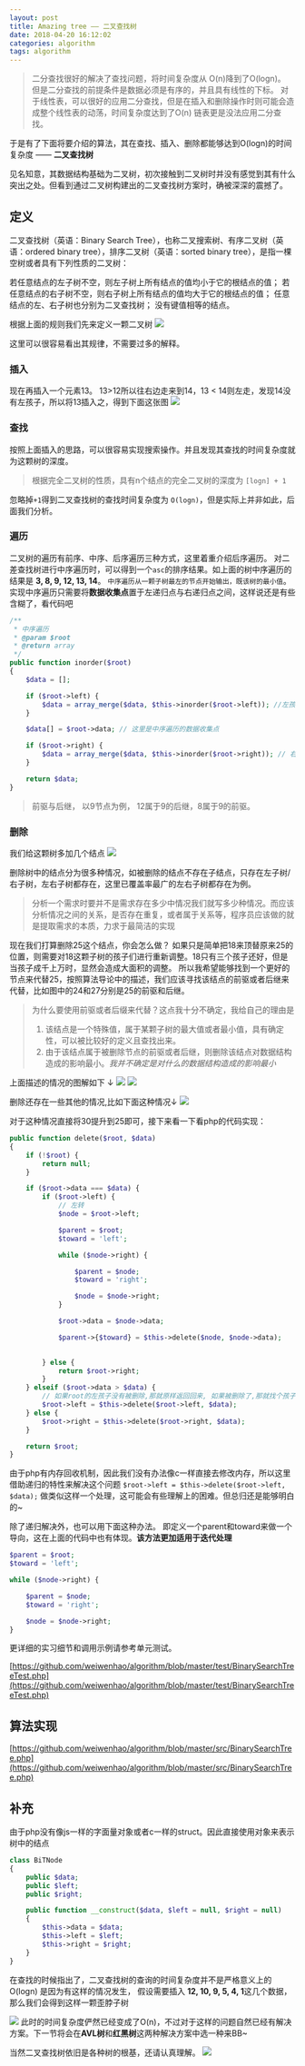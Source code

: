 ```yaml
---
layout: post
title: Amazing tree —— 二叉查找树
date: 2018-04-20 16:12:02
categories: algorithm
tags: algorithm
---
```



> 二分查找很好的解决了查找问题，将时间复杂度从 O(n)降到了O(logn)。
> 但是二分查找的前提条件是数据必须是有序的，并且具有线性的下标。
> 对于线性表，可以很好的应用二分查找，但是在插入和删除操作时则可能会造成整个线性表的动荡，时间复杂度达到了O(n)
> 链表更是没法应用二分查找。

于是有了下面将要介绍的算法，其在查找、插入、删除都能够达到O(logn)的时间复杂度 —— **二叉查找树**

<!-- more -->

见名知意，其数据结构基础为二叉树，初次接触到二叉树时并没有感觉到其有什么突出之处。但看到通过二叉树构建出的二叉查找树方案时，确被深深的震撼了。

## 定义
二叉查找树（英语：Binary Search Tree），也称二叉搜索树、有序二叉树（英语：ordered binary tree），排序二叉树（英语：sorted binary tree），是指一棵空树或者具有下列性质的二叉树：

若任意结点的左子树不空，则左子树上所有结点的值均小于它的根结点的值；
若任意结点的右子树不空，则右子树上所有结点的值均大于它的根结点的值；
任意结点的左、右子树也分别为二叉查找树；
没有键值相等的结点。

根据上面的规则我们先来定义一颗二叉树
![](https://user-gold-cdn.xitu.io/2018/4/20/162e36b0a99f8188?w=478&h=468&f=jpeg&s=29956)


这里可以很容易看出其规律，不需要过多的解释。

### 插入
现在再插入一个元素13。 13>12所以往右边走来到14，13 < 14则左走，发现14没有左孩子，所以将13插入之，得到下面这张图
![](https://user-gold-cdn.xitu.io/2018/4/20/162e36b0a9a9885d?w=534&h=483&f=jpeg&s=35531)
### 查找
按照上面插入的思路，可以很容易实现搜索操作。并且发现其查找的时间复杂度就为这颗树的深度。

> 根据完全二叉树的性质，具有n个结点的完全二叉树的深度为 `[logn] + 1`

忽略掉`+1`得到二叉查找树的查找时间复杂度为 `O(logn)`，但是实际上并非如此，后面我们分析。

### 遍历
二叉树的遍历有前序、中序、后序遍历三种方式，这里着重介绍后序遍历。
对二差查找树进行中序遍历时，可以得到一个`asc`的排序结果。如上面的树中序遍历的结果是 **3, 8, 9, 12, 13, 14**。 
`中序遍历从一颗子树最左的节点开始输出，既该树的最小值`。实现中序遍历只需要将**数据收集点**置于左递归点与右递归点之间，这样说还是有些含糊了，看代码吧


```php
/**
 * 中序遍历
 * @param $root
 * @return array
 */
public function inorder($root)
{
    $data = [];

    if ($root->left) {
        $data = array_merge($data, $this->inorder($root->left)); //左孩子递归点
    }

    $data[] = $root->data; // 这里是中序遍历的数据收集点

    if ($root->right) {
        $data = array_merge($data, $this->inorder($root->right)); // 右孩子递归点
    }

    return $data;
}
```

> 前驱与后继， 以9节点为例， 12属于9的后继，8属于9的前驱。

### 删除
我们给这颗树多加几个结点
![](https://user-gold-cdn.xitu.io/2018/4/20/162e36b0add13dd2?w=968&h=703&f=jpeg&s=76963)


删除树中的结点分为很多种情况，如被删除的结点不存在子结点，只存在左子树/右子树，左右子树都存在，这里已覆盖率最广的左右子树都存在为例。

> 分析一个需求时要并不是需求存在多少中情况我们就写多少种情况。而应该分析情况之间的关系，是否存在重复，或者属于关系等，程序员应该做的就是提取需求的本质，力求于最简洁的实现

现在我们打算删除25这个结点，你会怎么做？
如果只是简单把18来顶替原来25的位置，则需要对18这颗子树的孩子们进行重新调整。18只有三个孩子还好，但是当孩子成千上万时，显然会造成大面积的调整。
所以我希望能够找到一个更好的节点来代替25，按照算法导论中的描述，我们应该寻找该结点的前驱或者后继来代替，比如图中的24和27分别是25的前驱和后继。

> 为什么要使用前驱或者后缀来代替？这点我十分不确定，我给自己的理由是
> 1. 该结点是一个特殊值，属于某颗子树的最大值或者最小值，具有确定性，可以被比较好的定义且查找出来。
> 2. 由于该结点属于被删除节点的前驱或者后继，则删除该结点对数据结构造成的影响最小。*我并不确定是对什么的数据结构造成的影响最小*

上面描述的情况的图解如下 ↓
![](https://user-gold-cdn.xitu.io/2018/4/20/162e36b0a9bdc5fc?w=756&h=537&f=jpeg&s=50523)
![](https://user-gold-cdn.xitu.io/2018/4/20/162e36b0a9b88949?w=696&h=457&f=jpeg&s=47267)


删除还存在一些其他的情况,比如下面这种情况↓
![](https://user-gold-cdn.xitu.io/2018/4/20/162e36b0ae694229?w=909&h=529&f=jpeg&s=52024)


对于这种情况直接将30提升到25即可，接下来看一下看php的代码实现：


```php
public function delete($root, $data)
{
    if (!$root) {
        return null;
    }

    if ($root->data === $data) {
        if ($root->left) {
            // 左转
            $node = $root->left;

            $parent = $root;
            $toward = 'left';

            while ($node->right) {

                $parent = $node;
                $toward = 'right';

                $node = $node->right;
            }

            $root->data = $node->data;

            $parent->{$toward} = $this->delete($node, $node->data);
    

        } else {
            return $root->right;
        }
    } elseif ($root->data > $data) {
        // 如果root的左孩子没有被删除,那就原样返回回来, 如果被删除了,那就找个孩子代替
        $root->left = $this->delete($root->left, $data);
    } else {
        $root->right = $this->delete($root->right, $data);
    }

    return $root;
}
```
由于php有内存回收机制，因此我们没有办法像c一样直接去修改内存，所以这里借助递归的特性来解决这个问题 `$root->left = $this->delete($root->left, $data);` 做类似这样一个处理，这可能会有些理解上的困难。但总归还是能够明白的~

除了递归解决外，也可以用下面这种办法。
即定义一个parent和toward来做一个导向，这在上面的代码中也有体现。**该方法更加适用于迭代处理**

```php
$parent = $root;
$toward = 'left';

while ($node->right) {

    $parent = $node;
    $toward = 'right';

    $node = $node->right;
}

```

更详细的实习细节和调用示例请参考单元测试。

[https://github.com/weiwenhao/algorithm/blob/master/test/BinarySearchTreeTest.php](https://github.com/weiwenhao/algorithm/blob/master/test/BinarySearchTreeTest.php)

## 算法实现

[https://github.com/weiwenhao/algorithm/blob/master/src/BinarySearchTree.php](https://github.com/weiwenhao/algorithm/blob/master/src/BinarySearchTree.php)


## 补充

由于php没有像js一样的字面量对象或者c一样的struct。因此直接使用对象来表示树中的结点

```php
class BiTNode
{
    public $data;
    public $left;
    public $right;

    public function __construct($data, $left = null, $right = null)
    {
        $this->data = $data;
        $this->left = $left;
        $this->right = $right;
    }
}
```


在查找的时候指出了，二叉查找树的查询的时间复杂度并不是严格意义上的O(logn) 是因为有这样的情况发生， 假设需要插入 **12, 10, 9, 5, 4, 1**这几个数据，那么我们会得到这样一颗歪脖子树

![](https://user-gold-cdn.xitu.io/2018/4/20/162e36b0e77d4df1?w=628&h=729&f=jpeg&s=29661)
此时的时间复杂度俨然已经变成了O(n)，不过对于这样的问题自然已经有解决方案。下一节将会在**AVL树**和**红黑树**这两种解决方案中选一种来BB~

当然二叉查找树依旧是各种树的根基，还请认真理解。
![](https://user-gold-cdn.xitu.io/2018/4/20/162e36b0e7d2e92c?w=788&h=162&f=jpeg&s=22352)
